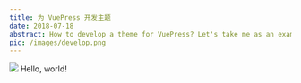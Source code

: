 ```yaml
---
title: 为 VuePress 开发主题
date: 2018-07-18
abstract: How to develop a theme for VuePress? Let's take me as an example!
pic: /images/develop.png
---
```


![](/images/develop.png)
Hello, world!
